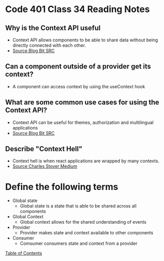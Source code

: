 # Code 401 Class 34 Reading Notes

## Why is the Context API useful
* Context API allows components to be able to share data without being directly connected with each other.
* [Source Blog Bit SRC](https://blog.bitsrc.io/why-you-should-consider-the-new-context-api-in-react-a-deep-dive-d588b66c57b5#:~:text=Context%20API%20is%20a%20way,the%20React%20component%20sub%2Dtree.)

## Can a component outside of a provider get its context?
* A component can access context by using the useContext hook

## What are some common use cases for using the Context API?
* Context API can be useful for themes, authorization and multilingual applications
* [Source Blog Bit SRC](https://blog.bitsrc.io/why-you-should-consider-the-new-context-api-in-react-a-deep-dive-d588b66c57b5#:~:text=Context%20API%20is%20a%20way,the%20React%20component%20sub%2Dtree.)

## Describe "Context Hell"
* Context hell is when react applications are wrapped by many contexts.
* [Source Charles Stover Medium](https://charles-stover.medium.com/you-may-not-need-a-global-god-state-in-react-206930033895#:~:text=When%20using%20the%20context%20API,contexts%20wrapping%20your%20React%20application.&text=Your%20application%20can%20be%20easier,problems%20you%20do%20not%20have.)

# Define the following terms
* Global state
  * Global state is a state that is able to be shared across all components
* Global Context
  * Global context allows for the shared understanding of events
* Provider
  * Provider makes state and context available to other components
* Consumer
  * Comsumer consumers state and context from a provider
  

[Table of Contents](README.md)